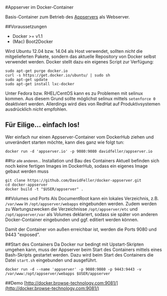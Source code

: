 #Appserver im Docker-Container

Basis-Container zum Betrieb des [Appservers](http://www.appserver.io) als Webserver.

##Voraussetzungen
* Docker >= v1.1
* (Mac) Boot2Docker 

Wird Ubuntu 12.04 bzw. 14.04 als Host verwendet, sollten *nicht* die mitgelieferten Pakete, sondern das aktuelle Repository von Docker selbst verwendet werden. Docker stellt dazu ein eigenes Script zur Verfügung:

    sudo apt-get purge docker.io
    curl -s https://get.docker.io/ubuntu/ | sudo sh
    sudo apt-get update
    sudo apt-get install lxc-docker
    
Unter Fedora bzw. RHEL/CentOS kann es zu Problemen mit selinux kommen. Aus diesem Grund sollte möglichst selinux mittels ```setenforce 0``` deaktiviert werden. Allerdings wird dies von RedHat auf Produktivsystemen ausdrücklich *nicht* empfohlen.

## Für Eilige... einfach los!
Wer einfach nur einen Appserver-Container vom DockerHub ziehen und unverändert starten möchte, kann dies ganz wie folgt tun:

	docker run -d 'appserver.io' -p 9080:9080 davidfeller/appserver.io

##<small>für alle anderen...</small> Installation und Bau des Containers
Aktuell befinden sich noch keine fertigen Images im DockerHub, sodass ein eigenes Image gebaut werden muss

    git clone https://github.com/DavidFeller/docker-appserver.git
    cd docker-appserver
    docker build -t "$USER/appserver" .

##Volumes und Ports
Als DocumentRoot kann ein lokales Verzeichnis, z.B. ```/var/www``` in ```/opt/appserver/webapps``` eingebunden werden. Zudem werden zu Wartungszwecken die Verzeichnisse ```/opt/appserver/etc``` und ```/opt/appserver/var``` als Volumes deklariert, sodass sie später von anderen Docker-Container eingebunden und ggf. editiert werden können.

Damit der Container von außen erreichbar ist, werden die Ports 9080 und 9443 "exposed".

##Start des Containers
Da Docker nur bedingt mit Upstart-Skripten umgehen kann, muss der Appserver beim Start des Containers mittels eines Bash-Skripts gestartet werden. Dazu wird beim Start des Containers die Datei ```start.sh``` eingebunden und ausgeführt.

```docker run -d --name 'appserver' -p 9080:9080 -p 9443:9443 -v /var/www:/opt/appserver/webapps $USER/appserver```

##Demo
[http://docker.browse-technology.com:9081/](http://docker.browse-technology.com:9081/)
